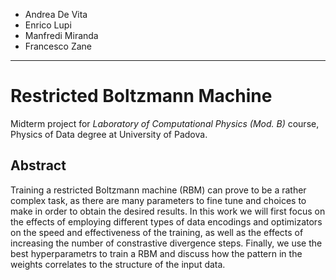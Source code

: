 - Andrea De Vita
- Enrico Lupi
- Manfredi Miranda
- Francesco Zane

-----------------------

# Restricted Boltzmann Machine

Midterm project for *Laboratory of Computational Physics (Mod. B)* course, Physics of Data degree at University of Padova.

## Abstract

Training a restricted Boltzmann machine (RBM) can prove to be a rather complex task, as there are many parameters to fine tune and choices to make in order to obtain the desired results.
In this work we will first focus on the effects of employing different types of data encodings and optimizators on the speed and effectiveness of the training, as well as the effects of increasing the number of constrastive divergence steps. Finally, we use the best hyperparametrs to train a RBM and discuss how the pattern in the weights correlates to the structure of the input data.
